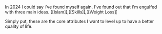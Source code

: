 In 2024 I could say i've found myself again. I've found out that i'm engulfed with three main ideas. [[Islam]],[[Skills]],[[Weight Loss]]

Simply put, these are the core attributes I want to level up to have a better quality of life. 